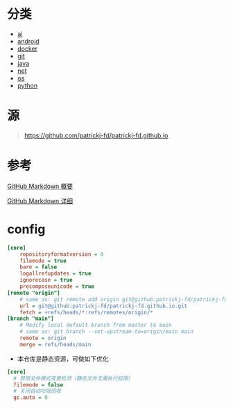 
# 分类

- [ai](https://patrickj-fd.github.io/mdfiles/ai/index)
- [android](https://patrickj-fd.github.io/mdfiles/android/index)
- [docker](https://patrickj-fd.github.io/mdfiles/docker/index)
- [git](https://patrickj-fd.github.io/mdfiles/git/index)
- [java](https://patrickj-fd.github.io/mdfiles/java/index)
- [net](https://patrickj-fd.github.io/mdfiles/net/index)
- [os](https://patrickj-fd.github.io/mdfiles/os/index)
- [python](https://patrickj-fd.github.io/mdfiles/python/index)

# 源
> https://github.com/patrickj-fd/patrickj-fd.github.io

# 参考
[GitHub Markdown 概要](https://guides.github.com/features/mastering-markdown/)

[GitHub Markdown 详细](https://help.github.com/en/github/writing-on-github/basic-writing-and-formatting-syntax)

# config
```ini
[core]
    repositoryformatversion = 0
    filemode = true
    bare = false
    logallrefupdates = true
    ignorecase = true
    precomposeunicode = true
[remote "origin"]
    # same as: git remote add origin git@github:patrickj-fd/patrickj-fd.github.io.git
    url = git@github:patrickj-fd/patrickj-fd.github.io.git
    fetch = +refs/heads/*:refs/remotes/origin/*
[branch "main"]
    # Modify local default branch from master to main
    # same as: git branch --set-upstream-to=origin/main main
    remote = origin
    merge = refs/heads/main
```

- 本仓库是静态资源，可做如下优化
```ini
[core]
  # 禁用文件模式变更检测（静态文件无需执行权限）
  filemode = false
  # 关闭自动垃圾回收
  gc.auto = 0
```